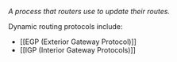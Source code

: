 _A process that routers use to update their routes._

Dynamic routing protocols include:
- [[EGP (Exterior Gateway Protocol)]]
- [[IGP (Interior Gateway Protocols)]]